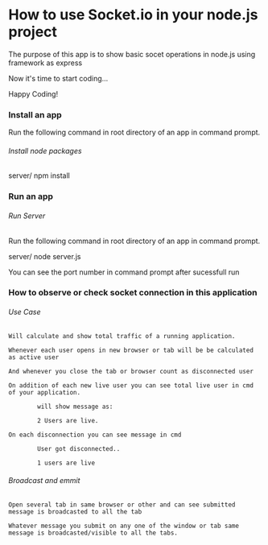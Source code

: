 How to use Socket.io in your node.js project
==============================================

The purpose of this app is to show basic socet operations in node.js using framework as express

Now it's time to start coding...

Happy Coding!


### Install an app

Run the following command in root directory of an app in command prompt.

###### *Install node packages*

server/ npm install

### Run an app

###### *Run Server*

Run the following command in root directory of an app in command prompt.

server/ node server.js

You can see the port number in command prompt after sucessfull run

### How to observe or check socket connection in this application

###### *Use Case*

	Will calculate and show total traffic of a running application.

	Whenever each user opens in new browser or tab will be be calculated as active user

	And whenever you close the tab or browser count as disconnected user

	On addition of each new live user you can see total live user in cmd of your application.

			will show message as:

			2 Users are live.

	On each disconnection you can see message in cmd

			User got disconnected..

			1 users are live

###### *Broadcast and emmit*

	Open several tab in same browser or other and can see submitted message is broadcasted to all the tab

	Whatever message you submit on any one of the window or tab same message is broadcasted/visible to all the tabs.



		